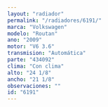 ```yaml
---
layout: "radiador"
permalink: "/radiadores/6191/"
marca: "Volkswagen"
modelo: "Routan"
ano: "2009"
motor: "V6 3.6"
transmision: "Automática"
parte: "434092"
clima: "Con clima"
alto: "24 1/8"
ancho: "21 1/8"
observaciones: ""
id: "6191"
---
```


